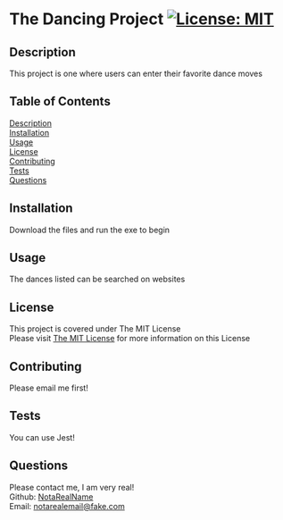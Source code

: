 # The Dancing Project [![License: MIT](https://img.shields.io/badge/License-MIT-yellow.svg)](https://opensource.org/licenses/MIT)
## <a id="description"></a>Description
This project is one where users can enter their favorite dance moves

## Table of Contents
<a href="#description">Description</a> <br>
<a href="#installation">Installation</a> <br>
<a href="#usage">Usage</a> <br>
<a href="#license">License</a> <br>
<a href="#contribute">Contributing</a> <br>
<a href="#tests">Tests</a> <br>
<a href="#questions">Questions</a> <br>

## <a id="installation"></a>Installation
Download the files and run the exe to begin

## <a id="usage"></a>Usage
The dances listed can be searched on websites

## <a id="license"></a>License
This project is covered under The MIT License <br>
Please visit <a href='https://opensource.org/licenses/MIT'>The MIT License</a> for more information on this License

## <a id="contribute"></a>Contributing
Please email me first!

## <a id="tests"></a>Tests
You can use Jest!

## <a id="questions"></a>Questions
Please contact me, I am very real! <br>
Github: <a href="github.com/NotaRealName/">NotaRealName</a> <br>
Email: notarealemail@fake.com
